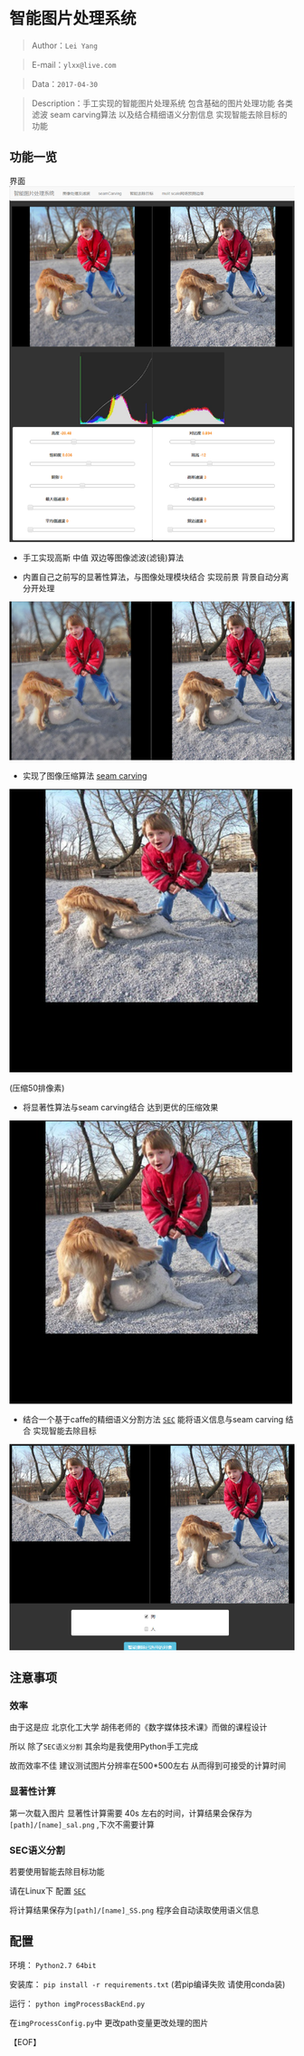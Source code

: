 # 智能图片处理系统

> Author：`Lei Yang`

> E-mail：`ylxx@live.com`

> Data：`2017-04-30`

> Description：手工实现的智能图片处理系统 包含基础的图片处理功能 各类滤波 seam carving算法 以及结合精细语义分割信息 实现智能去除目标的功能


## 功能一览
 界面
![](./imgs/forMarkdown/2016.04.29-smart-img-process-sys.png)

* 手工实现高斯 中值 双边等图像滤波(滤镜)算法

* 内置自己之前写的显著性算法，与图像处理模块结合 实现前景 背景自动分离 分开处理

![](./imgs/forMarkdown/2016.04.29-apart.png)

* 实现了图像压缩算法 [seam carving](https://en.wikipedia.org/wiki/Seam_carving)


![](./imgs/forMarkdown/2016.04.29-seamCarving.png)

(压缩50排像素)

* 将显著性算法与seam carving结合 达到更优的压缩效果

![](./imgs/forMarkdown/2016.04.29-seamCarving1.png)

* 结合一个基于caffe的精细语义分割方法 [`SEC`](https://github.com/kolesman/SEC) 能将语义信息与seam carving 结合 实现智能去除目标

![](./imgs/forMarkdown/2016.04.29-seamCarving2.png)

## 注意事项

### 效率
由于这是应 北京化工大学 胡伟老师的《数字媒体技术课》而做的课程设计

所以 除了`SEC语义分割` 其余均是我使用Python手工完成

故而效率不佳 建议测试图片分辨率在500*500左右 从而得到可接受的计算时间

### 显著性计算

第一次载入图片 显著性计算需要 40s 左右的时间，计算结果会保存为`[path]/[name]_sal.png` ,下次不需要计算


### SEC语义分割

若要使用智能去除目标功能

请在Linux下 配置 [`SEC`](https://github.com/kolesman/SEC)

将计算结果保存为`[path]/[name]_SS.png` 程序会自动读取使用语义信息

## 配置

环境： `Python2.7 64bit`

安装库： `pip install -r requirements.txt`
(若pip编译失败 请使用conda装)

运行： `python imgProcessBackEnd.py`

在`imgProcessConfig.py`中 更改path变量更改处理的图片


【EOF】
